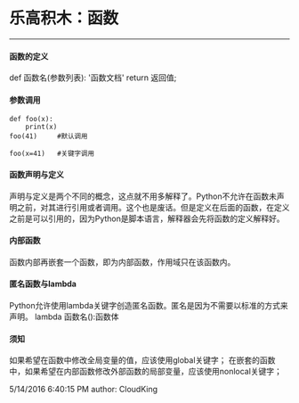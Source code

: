 <link rel="stylesheet" href="./css/layout.css" type="text/css" />
<h1>乐高积木：函数</h1>
<hr>

<h4>函数的定义</h4>
	def 函数名(参数列表):
		'函数文档'
		return 返回值;

<h4>参数调用</h4>

	def foo(x):
		print(x)
	foo(41)		#默认调用

	foo(x=41)	#关键字调用
	
	
	
<h4>函数声明与定义</h4>
声明与定义是两个不同的概念，这点就不用多解释了。Python不允许在函数未声明之前，对其进行引用或者调用。这个也是废话。但是定义在后面的函数，在定义之前是可以引用的，因为Python是脚本语言，解释器会先将函数的定义解释好。

<h4>内部函数</h4>
函数内部再嵌套一个函数，即为内部函数，作用域只在该函数内。


<h4>匿名函数与lambda</h4>
Python允许使用lambda关键字创造匿名函数。匿名是因为不需要以标准的方式来声明。
	lambda	函数名():函数体

<h4>须知</h4>
如果希望在函数中修改全局变量的值，应该使用global关键字；
在嵌套的函数中，如果希望在内部函数修改外部函数的局部变量，应该使用nonlocal关键字；

5/14/2016 6:40:15 PM author: CloudKing